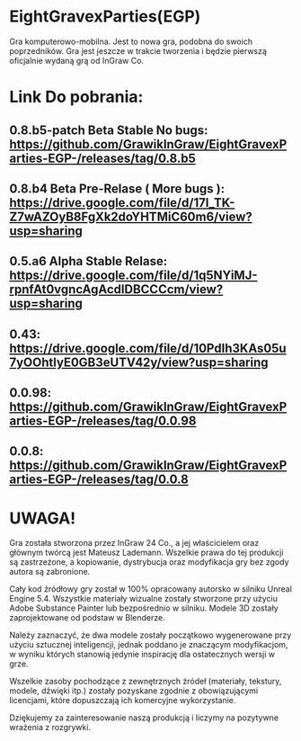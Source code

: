 # EightGravexParties(EGP)
Gra komputerowo-mobilna. Jest to nowa gra, podobna do swoich poprzedników. Gra jest jeszcze w trakcie tworzenia i będzie pierwszą oficjalnie wydaną grą od InGraw Co.

# Link Do pobrania:
0.8.b5-patch Beta Stable No bugs:
https://github.com/GrawikInGraw/EightGravexParties-EGP-/releases/tag/0.8.b5
---
0.8.b4 Beta Pre-Relase ( More bugs ):
https://drive.google.com/file/d/17l_TK-Z7wAZOyB8FgXk2doYHTMiC60m6/view?usp=sharing
---
0.5.a6 Alpha Stable Relase:
https://drive.google.com/file/d/1q5NYiMJ-rpnfAt0vgncAgAcdlDBCCCcm/view?usp=sharing
---
0.43:
https://drive.google.com/file/d/10PdIh3KAs05u7yOOhtlyE0GB3eUTV42y/view?usp=sharing
---
0.0.98:
https://github.com/GrawikInGraw/EightGravexParties-EGP-/releases/tag/0.0.98
----
0.0.8:
https://github.com/GrawikInGraw/EightGravexParties-EGP-/releases/tag/0.0.8
---


# UWAGA!
Gra została stworzona przez InGraw 24 Co., a jej właścicielem oraz głównym twórcą jest Mateusz Lademann. Wszelkie prawa do tej produkcji są zastrzeżone, a kopiowanie, dystrybucja oraz modyfikacja gry bez zgody autora są zabronione.

Cały kod źródłowy gry został w 100% opracowany autorsko w silniku Unreal Engine 5.4.
Wszystkie materiały wizualne zostały stworzone przy użyciu Adobe Substance Painter lub bezpośrednio w silniku. Modele 3D zostały zaprojektowane od podstaw w Blenderze.

Należy zaznaczyć, że dwa modele zostały początkowo wygenerowane przy użyciu sztucznej inteligencji, jednak poddano je znaczącym modyfikacjom, w wyniku których stanowią jedynie inspirację dla ostatecznych wersji w grze.

Wszelkie zasoby pochodzące z zewnętrznych źródeł (materiały, tekstury, modele, dźwięki itp.) zostały pozyskane zgodnie z obowiązującymi licencjami, które dopuszczają ich komercyjne wykorzystanie.

Dziękujemy za zainteresowanie naszą produkcją i liczymy na pozytywne wrażenia z rozgrywki.
